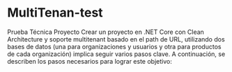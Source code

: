 # MultiTenan-test

Prueba Técnica Proyecto
Crear un proyecto en .NET Core con Clean Architecture y soporte multitenant basado en el
path de URL, utilizando dos bases de datos (una para organizaciones y usuarios y otra para
productos de cada organización) implica seguir varios pasos clave. A continuación, se
describen los pasos necesarios para lograr este objetivo:
